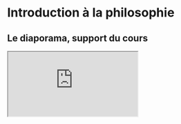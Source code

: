 # Introduction à la philosophie

## Le diaporama, support du cours

<iframe src="https://eyssette.github.io/marp-slides/slides/introduction-philosophie-21.html"> </iframe>
